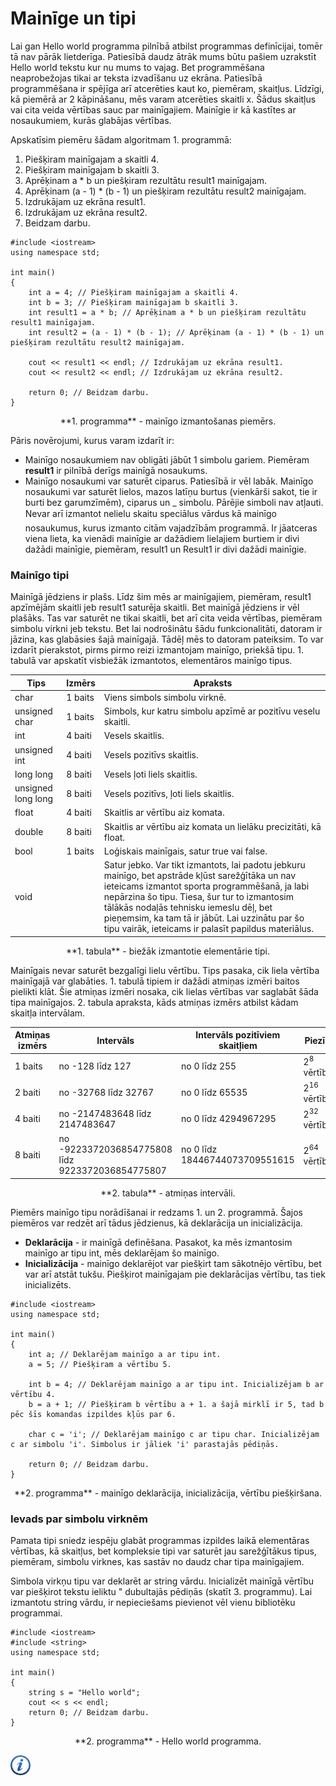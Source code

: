 # Mainīge un tipi

Lai gan Hello world programma pilnībā atbilst programmas definīcijai, tomēr tā nav pārāk lietderīga. Patiesībā daudz ātrāk mums būtu pašiem uzrakstīt Hello world tekstu kur nu mums to vajag. Bet programmēšana neaprobežojas tikai ar teksta izvadīšanu uz ekrāna. Patiesībā programmēšana ir spējīga arī atcerēties kaut ko, piemēram, skaitļus. Līdzīgi, kā piemērā ar 2 kāpināšanu, mēs varam atcerēties skaitli x. Šādus skaitļus vai cita veida vērtības sauc par mainīgajiem. Mainīgie ir kā kastītes ar nosaukumiem, kurās glabājas vērtības.

Apskatīsim piemēru šādam algoritmam 1. programmā:

1. Piešķiram mainīgajam a skaitli 4.
1. Piešķiram mainīgajam b skaitli 3.
1. Aprēķinam a * b un piešķiram rezultātu result1 mainīgajam.
1. Aprēķinam (a - 1) * (b - 1) un piešķiram rezultātu result2 mainīgajam.
1. Izdrukājam uz ekrāna result1.
1. Izdrukājam uz ekrāna result2.
1. Beidzam darbu.


```
#include <iostream>
using namespace std;

int main()
{
    int a = 4; // Piešķiram mainīgajam a skaitli 4.
    int b = 3; // Piešķiram mainīgajam b skaitli 3.
    int result1 = a * b; // Aprēķinam a * b un piešķiram rezultātu result1 mainīgajam.
    int result2 = (a - 1) * (b - 1); // Aprēķinam (a - 1) * (b - 1) un piešķiram rezultātu result2 mainīgajam.
    
    cout << result1 << endl; // Izdrukājam uz ekrāna result1.
    cout << result2 << endl; // Izdrukājam uz ekrāna result2.

    return 0; // Beidzam darbu.
}
```

<center>**1. programma** - mainīgo izmantošanas piemērs.</center>

Pāris novērojumi, kurus varam izdarīt ir:

- Mainīgo nosaukumiem nav obligāti jābūt 1 simbolu gariem. Piemēram **result1** ir pilnībā derīgs mainīgā nosaukums.
- Mainīgo nosaukumi var saturēt ciparus. Patiesībā ir vēl labāk. Mainīgo nosaukumi var saturēt lielos, mazos latīņu burtus (vienkārši sakot, tie ir burti bez garumzīmēm), ciparus un _ simbolu. Pārējie simboli nav atļauti. Nevar arī izmantot nelielu skaitu speciālus vārdus kā mainīgo nosaukumus, kurus izmanto citām vajadzībām programmā. Ir jāatceras viena lieta, ka vienādi mainīgie ar dažādiem lielajiem burtiem ir divi dažādi mainīgie, piemēram, result1 un Result1 ir divi dažādi mainīgie.

### Mainīgo tipi

Mainīgā jēdziens ir plašs. Līdz šim mēs ar mainīgajiem, piemēram, result1 apzīmējām skaitli jeb result1 saturēja skaitli. Bet mainīgā jēdziens ir vēl plašāks. Tas var saturēt ne tikai skaitli, bet arī cita veida vērtības, piemēram simbolu virkni jeb tekstu. Bet lai nodrošinātu šādu funkcionalitāti, datoram ir jāzina, kas glabāsies šajā mainīgajā. Tādēļ mēs to datoram pateiksim. To var izdarīt pierakstot, pirms pirmo reizi izmantojam mainīgo, priekšā tipu. 1. tabulā var apskatīt visbiežāk izmantotos, elementāros mainīgo tipus.

Tips | Izmērs | Apraksts
---|---|---
char | 1 baits | Viens simbols simbolu virknē.
unsigned char | 1 baits | Simbols, kur katru simbolu apzīmē ar pozitīvu veselu skaitli.
int | 4 baiti | Vesels skaitlis.
unsigned int | 4 baiti | Vesels pozitīvs skaitlis.
long long | 8 baiti | Vesels ļoti liels skaitlis.
unsigned long long | 8 baiti | Vesels pozitīvs, ļoti liels skaitlis.
float | 4 baiti | Skaitlis ar vērtību aiz komata.
double | 8 baiti | Skaitlis ar vērtību aiz komata un lielāku precizitāti, kā float.
bool | 1 baits | Loģiskais mainīgais, satur true vai false.
void | | Satur jebko. Var tikt izmantots, lai padotu jebkuru mainīgo, bet apstrāde kļūst sarežģītāka un nav ieteicams izmantot sporta programmēšanā, ja labi nepārzina šo tipu. Tiesa, šur tur to izmantosim tālākās nodaļās tehnisku iemeslu dēļ, bet pieņemsim, ka tam tā ir jābūt. Lai uzzinātu par šo tipu vairāk, ieteicams ir palasīt papildus materiālus.

<center>**1. tabula** - biežāk izmantotie elementārie tipi.</center>

Mainīgais nevar saturēt bezgalīgi lielu vērtību. Tips pasaka, cik liela vērtība mainīgajā var glabāties. 1. tabulā tipiem ir dažādi atmiņas izmēri baitos pielikti klāt. Šie atmiņas izmēri nosaka, cik lielas vērtības var saglabāt šāda tipa mainīgajos. 2. tabula apraksta, kāds atmiņas izmērs atbilst kādam skaitļa intervālam.

Atmiņas izmērs | Intervāls | Intervāls pozitīviem skaitļiem | Piezīme
---|---|---|---
1 baits | no -128 līdz 127 | no 0 līdz 255 | 2<sup>8</sup> vērtības.
2 baiti | no -32768 līdz 32767 | no 0 līdz 65535 | 2<sup>16</sup> vērtības
4 baiti | no -2147483648 līdz 2147483647 | no 0 līdz 4294967295 | 2<sup>32</sup> vērtības
8 baiti | no -9223372036854775808 līdz 9223372036854775807 | no 0 līdz 18446744073709551615 | 2<sup>64</sup> vērtības

<center>**2. tabula** - atmiņas intervāli.</center>

Piemērs mainīgo tipu norādīšanai ir redzams 1. un 2. programmā. Šajos piemēros var redzēt arī tādus jēdzienus, kā deklarācija un inicializācija.

- **Deklarācija** - ir mainīgā definēšana. Pasakot, ka mēs izmantosim mainīgo ar tipu int, mēs deklarējam šo mainīgo.
- **Inicializācija** - mainīgo deklarējot var piešķirt tam sākotnējo vērtību, bet var arī atstāt tukšu. Piešķirot mainīgajam pie deklarācijas vērtību, tas tiek inicializēts.


```
#include <iostream>
using namespace std;

int main()
{
    int a; // Deklarējam mainīgo a ar tipu int.
    a = 5; // Piešķiram a vērtību 5.
    
    int b = 4; // Deklarējam mainīgo a ar tipu int. Inicializējam b ar vērtību 4.
    b = a + 1; // Piešķiram b vērtību a + 1. a šajā mirklī ir 5, tad b pēc šīs komandas izpildes kļūs par 6.
    
    char c = 'i'; // Deklarējam mainīgo c ar tipu char. Inicializējam c ar simbolu 'i'. Simbolus ir jāliek 'i' parastajās pēdiņās.

    return 0; // Beidzam darbu.
}
```

<center>**2. programma** - mainīgo deklarācija, inicializācija, vērtību piešķiršana.</center>

### Ievads par simbolu virknēm

Pamata tipi sniedz iespēju glabāt programmas izpildes laikā elementāras vērtības, kā skaitļus, bet kompleksie tipi var saturēt jau sarežģītākus tipus, piemēram, simbolu virknes, kas sastāv no daudz char tipa mainīgajiem.

Simbola virkņu tipu var deklarēt ar string vārdu. Inicializēt mainīgā vērtību var piešķirot tekstu ieliktu " dubultajās pēdiņās (skatīt 3. programmu). Lai izmantotu string vārdu, ir nepieciešams pievienot vēl vienu bibliotēku programmai.

```
#include <iostream>
#include <string>
using namespace std;

int main()
{
    string s = "Hello world";
    cout << s << endl;
    return 0; // Beidzam darbu.
}
```

<center>**2. programma** - Hello world programma.</center>

<a href="http://www.cplusplus.com/doc/tutorial/variables/" target="_blank">![Vairāk informācija](/media/theory/information.png)</a>